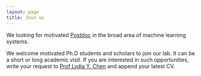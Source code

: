 ```yaml
---
layout: page
title: Join us
---
```


We looking for motivated [Postdoc](https://github.com/Team-TUD/DIS/blob/master/docs/Postdoc_TUDelft_20.pdf?raw=true) in the broad area of machine learning systems.


We welcome motivated Ph.D students and scholars to join our lab. It can be a short or long academic visit. If you are interested in such opportunities, write your request to [Prof Lydia Y. Chen](mailto:lydiaychen@ieee.org) and append your latest CV.
